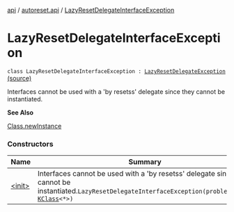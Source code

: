 [api](../../index.md) / [autoreset.api](../index.md) / [LazyResetDelegateInterfaceException](./index.md)

# LazyResetDelegateInterfaceException

`class LazyResetDelegateInterfaceException : `[`LazyResetDelegateException`](../-lazy-reset-delegate-exception/index.md) [(source)](https://github.com/RBusarow/AutoReset/tree/master/api/src/main/kotlin/autoreset/api/LazyResets.kt#L108)

Interfaces cannot be used with a 'by resetss' delegate since they cannot be instantiated.

**See Also**

[Class.newInstance](https://docs.oracle.com/javase/6/docs/api/java/lang/Class.html#newInstance())

### Constructors

| Name | Summary |
|---|---|
| [&lt;init&gt;](-init-.md) | Interfaces cannot be used with a 'by resetss' delegate since they cannot be instantiated.`LazyResetDelegateInterfaceException(problemClass: `[`KClass`](https://kotlinlang.org/api/latest/jvm/stdlib/kotlin.reflect/-k-class/index.html)`<*>)` |
